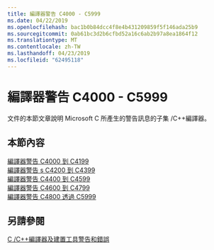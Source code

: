 ```yaml
---
title: 編譯器警告 C4000 - C5999
ms.date: 04/22/2019
ms.openlocfilehash: bac1b0b84dcc4f8e4b431209859f5f146ada25b9
ms.sourcegitcommit: 0ab61bc3d2b6cfbd52a16c6ab2b97a8ea1864f12
ms.translationtype: MT
ms.contentlocale: zh-TW
ms.lasthandoff: 04/23/2019
ms.locfileid: "62495118"
---
```

# <a name="compiler-warnings-c4000---c5999"></a>編譯器警告 C4000 - C5999

文件的本節文章說明 Microsoft C 所產生的警告訊息的子集 /C++編譯器。

## <a name="in-this-section"></a>本節內容

[編譯器警告 C4000 到 C4199](../compiler-warnings/compiler-warnings-c4000-through-c4199.md) \
[編譯器警告 s C4200 到 C4399](../compiler-warnings/compiler-warnings-c4200-through-c4399.md) \
[編譯器警告 C4400 到 C4599](../compiler-warnings/compiler-warnings-c4400-through-c4599.md) \
[編譯器警告 C4600 到 C4799](../compiler-warnings/compiler-warnings-c4600-through-c4799.md) \
[編譯器警告 C4800 透過 C5999](../compiler-warnings/compiler-warnings-c4800-through-c4999.md)

## <a name="see-also"></a>另請參閱

[C /C++編譯器及建置工具警告和錯誤](../compiler-errors-1/c-cpp-build-errors.md)
